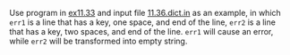 Use program in [ex11.33](11.33.cpp) and input file [11.36.dict.in](11.36.dict.in) as an example, in which `err1` is a line that has a key, one space, and end of the line, `err2` is a line that has a key, two spaces, and end of the line. `err1` will cause an error, while `err2` will be transformed into empty string.
